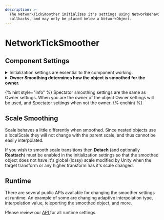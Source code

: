 ```yaml
---
description: >-
  The NetworkTickSmoother initializes it's settings using NetworkBehaviour
  callbacks, and may only be placed below a NetworkObject.
---
```


# NetworkTickSmoother

## Component Settings

<details>

<summary>Initialization settings are essential to the component working.</summary>

**Target Transform** is the transform you want to follow. This is commonly the NetworkObject but may be other nested NetworkBehaviours when using multiple smoothers beneath a single NetworkObject.

**Detach On Start** when true will unparent the object which the smoother is attached, placing it as root in world space. Detach is commonly used when the smoothed object is a camera target, given cameras do not handle rollback or larger tick steps well.

**Attach On Stop** when true will reparent the graphical object when the network stop callbacks occur on the object, as detach will unparent on network start callbacks. Typically you want to reattach graphical objects. If the Target Transform is destroyed while detached the object the smoother is attached to will also destroy itself.

* **Enable Teleport** will allow the graphical object to teleport to it's actual position – also known as the root position – if the position changes are drastic. Ideally you will not need this setting, but it's an available option should you desire to use it.
  * **Teleport Threshold** is shown while teleporting is enabled. If the graphical object's position is this many units away from the actual position, then the graphical object will teleport to the actual position.

</details>

<details>

<summary><strong>Owner Smoothing determines how the object is smoothed for the owner.</strong></summary>

* **Enable Teleport** will allow the graphical object to teleport to it's actual position – also known as the root position – if the position changes are drastic. Ideally you will not need this setting, but it's an available option should you desire to use it.
  * **Teleport Threshold** is shown while teleporting is enabled. If the graphical object's position is this many units away from the actual position, then the graphical object will teleport to the actual position.
* **Adaptive Interpolation** when not set off will increase the interpolation amount as the local client's latency becomes higher. Low settings of adaptive interpolation will increase the interpolation at lower amounts, while high of course increases interpolation more. When Adaptive Interpolation is set off a flat amount of interpolation is used at all times.\
  \
  Flat interpolation is often used in competitive or reaction based games to keep the interpolation consistent for all players. Flat interpolation is also necessary for accurate collider rollback, given our collider rollback system needs to know the amount of interpolation a client sees to provide accurate raycast hit results.\
  \
  Adaptive interpolation is best used with casual games where you want the absolute smoothed experiences regardless of local client latency.
  * **Interpolation Value** is displayed when Adaptive Interpolation is off. This is a flat amount of interpolation that does not increase when the local client's latency does.
* **Smoothed Properties** determines which properties of the transform will be smoothed. If smoothing is not set for a specific property then that particular value will persist in the same world space at all times. For example, if you uncheck Position from Smoothed Properties and move the root, the object which this component sits will never move in space, unless you of course move it manually.

</details>

{% hint style="info" %}
Spectator smoothing settings are the same as Owner settings. When you are the owner of the object Owner settings will be used, and Spectator settings when not the owner.
{% endhint %}

## Scale Smoothing

Scale behaves a little differently when smoothed. Since nested objects use a localScale they will not change with the parent scale, and thus cannot be easily interpolated.

If you wish to smooth scale transitions then **Detach** (and optionally **Reattach**) must be enabled in the initialization settings so that the smoothed object does not have it's global (lossy) scale modified by Unity when the target transform or any higher transform has it's scale changed.

## Runtime

There are several public APIs available for changing the smoother settings at runtime. An example of some are changing adaptive interpolation type, interpolation value, teleporting the smoothed object, and more.

Please review our [API ](https://firstgeargames.com/FishNet/api/api/FishNet.Component.Transforming.NetworkTickSmoother.html)for all runtime settings.
